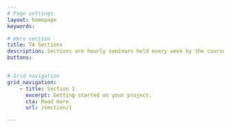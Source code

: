 ```yaml
---
# Page settings
layout: homepage
keywords:

# Hero section
title: TA Sections
description: Sections are hourly seminars held every week by the course assistants on various topics in deep learning.  The topics are split between practice and theory.
buttons:


# Grid navigation
grid_navigation:
    - title: Section 1
      excerpt: Getting started on your project.
      cta: Read more
      url: /section/1

---
```


<!--     - title: Week 2
      excerpt: Section description
      cta: Read more
      url: '#'
    - title: Week 3
      excerpt: Section description
      cta: Read more
      url: '#'
    - title: Week 4
      excerpt: Section description
      cta: Read more
      url: '#'
    - title: Week 5
      excerpt: Section description
      cta: Read more
      url: '#'
    - title: Week 6
      excerpt: Section description
      cta: Read more
      url: '#'
    - title: Week 7
      excerpt: Section description
      cta: Read more
      url: '#'
    - title: Week 8
      excerpt: Section description
      cta: Read more
      url: '#'
    - title: Week 9
      excerpt: Section description
      cta: Read more
      url: '#' -->